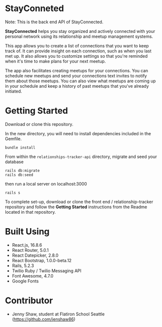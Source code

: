 # StayConneted
Note: This is the back end API of StayConnected. 

**StayConnected** helps you stay organized and actively connected with your personal network using its relationship and meetup management systems. 

This app allows you to create a list of connections that you want to keep track of. It can provide insight on each connection, such as when you last met up. It also allows you to customize settings so that you're reminded when it's time to make plans for your next meetup. 

The app also facilitates creating meetups for your connections. You can schedule new meetups and send your connections text invites to notify them about those meetups. You can also view what meetups are coming up in your schedule and keep a history of past meetups that you've already initiated.

# Getting Started
Download or clone this repository.

In the new directory, you will need to install dependencies included in the Gemfile. 
```
bundle install
```
From within the `relationships-tracker-api` directory, migrate and seed your database 
```
rails db:migrate
rails db:seed
```
then run a local server on localhost:3000
```
rails s
```

To complete set-up, download or clone the front end / relationship-tracker repository and follow the **Getting Started** instructions from the Readme located in that repository. 

# Built Using
- React.js, 16.8.6
- React Router, 5.0.1
- React Datepicker, 2.8.0
- React Bootstrap, 1.0.0-beta.12
- Rails, 5.2.3
- Twilio Ruby / Twilio Messaging API
- Font Awesome, 4.7.0
- Google Fonts 

# Contributor
- Jenny Shaw, student at Flatiron School Seattle (https://github.com/jenshaw86)
